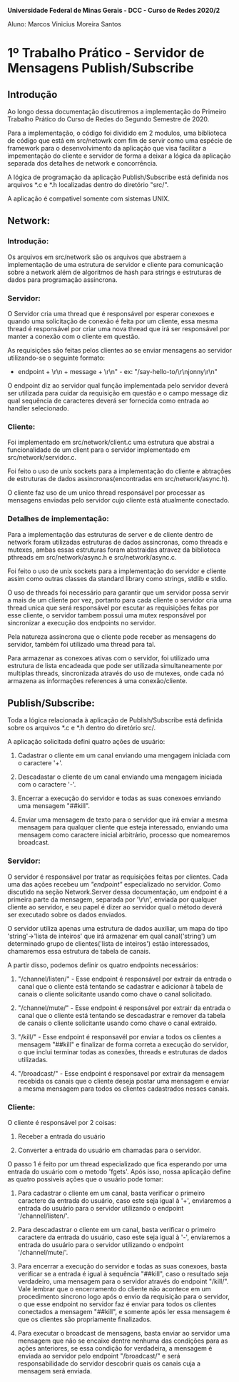 **Universidade Federal de Minas Gerais - DCC - Curso de Redes 2020/2**

Aluno: Marcos Vinicius Moreira Santos

# 1º Trabalho Prático - Servidor de Mensagens Publish/Subscribe
## Introdução
Ao longo dessa documentação discutiremos a implementação do Primeiro Trabalho Prático do Curso de Redes do Segundo Semestre de 2020.

Para a implementação, o código foi dividido em 2 modulos, uma biblioteca de código que está em src/netowrk com fim de servir como uma espécie de framework para o desenvolvimento da aplicação que visa facilitar a impementação do cliente e servidor de forma a deixar a lógica da aplicação separada dos detalhes de network e concorrência.

A lógica de programação da aplicação Publish/Subscribe está definida nos arquivos *.c e *.h localizadas dentro do diretório "src/".

A aplicação é compativel somente com sistemas UNIX.

## Network:
### Introdução:
Os arquivos em src/network são os arquivos que abstraem a implementação de uma estrutura de servidor e cliente para comunicação sobre a network além de algoritmos de hash para strings e estruturas de dados para programação assincrona.

### Servidor:
O Servidor cria uma thread que é responsável por esperar conexoes e quando uma solicitação de conexão é feita por um cliente, essa mesma thread é responsável por criar uma nova thread que irá ser responsável por manter a conexão com o cliente em questão.

As requisições são feitas pelos clientes ao se enviar mensagens ao servidor utilizando-se o seguinte formato:
*  endpoint + \r\n + message + \r\n" - ex: "/say-hello-to/\r\njonny\r\n"

O endpoint diz ao servidor qual função implementada pelo servidor deverá ser utilizada para cuidar da requisição em questão e o campo message diz qual sequência de caracteres deverá ser fornecida como entrada ao handler selecionado.

### Cliente:
Foi implementado em src/network/client.c uma estrutura que abstrai a funcionalidade de um client para o servidor implementado em src/network/servidor.c.

Foi feito o uso de unix sockets para a implementação do cliente e abtrações de estruturas de dados assincronas(encontradas em src/network/async.h).

O cliente faz uso de um unico thread responsável por processar as mensagens enviadas pelo servidor cujo cliente está atualmente conectado.

### Detalhes de implementação:
Para a implementação das estruturas de server e de cliente dentro de network foram utilizadas estruturas de dados assincronas, como threads e mutexes, ambas essas estruturas foram abstraidas atravez da biblioteca pthreads em src/network/async.h e src/network/async.c.

Foi feito o uso de unix sockets para a implementação do servidor e cliente assim como outras classes da standard library como strings, stdlib e stdio.

O uso de threads foi necessário para garantir que um servidor possa servir a mais de um cliente por vez, portanto para cada cliente o servidor cria uma thread unica que será responsável por escutar as requisições feitas por esse cliente, o servidor tambem possui uma mutex responsável por sincronizar a execução dos endpoints no servidor.

Pela natureza assincrona que o cliente pode receber as mensagens do servidor, também foi utilizado uma thread para tal.

Para armazenar as conexoes ativas com o servidor, foi utilizado uma estrutura de lista encadeada que pode ser utilizada simultaneamente por multiplas threads, sincronizada através do uso de mutexes, onde cada nó armazena as informações references à uma conexão/cliente.

## Publish/Subscribe:
Toda a lógica relacionada à aplicação de Publish/Subscribe está definida sobre os arquivos *.c e *.h dentro do diretório src/.

A aplicação solicitada defini quatro ações de usuário:

1. Cadastrar o cliente em um canal enviando uma mengagem iniciada com o caractere '+'.

2. Descadastar o cliente de um canal enviando uma mengagem iniciada com o caractere '-'.

3. Encerrar a execução do servidor e todas as suas conexoes enviando uma mensagem "##kill".

4. Enviar uma mensagem de texto para o servidor que irá enviar a mesma mensagem para qualquer cliente que esteja interessado, enviando uma mensagem como caractere inicial arbitrário, processo que nomearemos broadcast.

### Servidor:
O servidor é responsável por tratar as requisições feitas por clientes. Cada uma das ações recebeu um *"endpoint"* especializado no servidor. Como discutido na seção Network.Server dessa documentação, um endpoint é a primeira parte da mensagem, separada por '\r\n', enviada por qualquer cliente ao servidor, e seu papel é dizer ao servidor qual o método deverá ser executado sobre os dados enviados.

O servidor utiliza apenas uma estrutura de dados auxiliar, um mapa do tipo 'string'->'lista de inteiros' que irá armazenar em qual canal('string') um determinado grupo de clientes('lista de inteiros') estão interessados, chamaremos essa estrutura de tabela de canais.

A partir disso, podemos definir os quatro endpoints necessários:

1. "/channel/listen/" - Esse endpoint é responsável por extrair da entrada o canal que o cliente está tentando se cadastrar e adicionar à tabela de canais o cliente solicitante usando como chave o canal solicitado.

2. "/channel/mute/" - Esse endpoint é responsável por extrair da entrada o canal que o cliente está tentando se descadastrar e remover da tabela de canais o cliente solicitante usando como chave o canal extraido.

3. "/kill/" - Esse endpoint é responsavél por enviar a todos os clientes a mensagem "##kill" e finalizar de forma correta a execução do servidor, o que inclui terminar todas as conexões, threads e estruturas de dados utilizadas.

4. "/broadcast/" - Esse endpoint é responsavel por extrair da mensagem recebida os canais que o cliente deseja postar uma mensagem e enviar a mesma mensagem para todos os clientes cadastrados nesses canais.

### Cliente:
O cliente é responsável por 2 coisas:
    
1. Receber a entrada do usuário 

2. Converter a entrada do usuário em chamadas para o servidor.

O passo 1 é feito por um thread especializado que fica esperando por uma entrada do usuário com o metodo 'fgets'. Após isso, nossa aplicação define as quatro possiveis ações que o usuário pode tomar:

1. Para cadastrar o cliente em um canal, basta verificar o primeiro caractere da entrada do usuário, caso este seja igual à '+', enviaremos a entrada do usuário para o servidor utilizando o endpoint '/channel/listen/'.

2. Para descadastrar o cliente em um canal, basta verificar o primeiro caractere da entrada do usuário, caso este seja igual à '-', enviaremos a entrada do usuário para o servidor utilizando o endpoint '/channel/mute/'.

3. Para encerrar a execução do servidor e todas as suas conexoes, basta verificar se a entrada é igual à sequência "##kill", caso o resultado seja verdadeiro, uma mensagem para o servidor através do endpoint "/kill/". Vale lembrar que o encerramento do cliente não acontece em um procedimento sincrono logo após o envio da requisição para o servidor, o que esse endpoint no servidor faz é enviar para todos os clientes conectados a mensagem "##kill", e somente após ler essa mensagem é que os clientes são propriamente finalizados.

4. Para executar o broadcast de mensagens, basta enviar ao servidor uma mensagem que não se encaixe dentre nenhuma das condições para as ações anteriores, se essa condição for verdadeira, a mensagem é enviada ao servidor pelo endpoint "/broadcast/" e será responsabilidade do servidor descobrir quais os canais cuja a mensagem será enviada.

